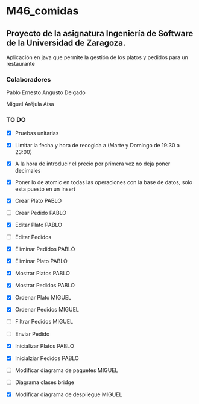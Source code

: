 # M46_comidas

 
## Proyecto de la asignatura Ingeniería de Software de la Universidad de Zaragoza. 
Aplicación en java que permite la gestión de los platos y pedidos para un restaurante

### Colaboradores
Pablo Ernesto Angusto Delgado

Miguel Aréjula Aísa

### TO DO
- [x] Pruebas unitarias
- [x] Limitar la fecha y hora de recogida a (Marte y Domingo de 19:30 a 23:00)
- [x] A la hora de introducir el precio por primera vez no deja poner decimales
- [x] Poner lo de atomic en todas las operaciones con la base de datos, solo esta puesto en un insert
- [X] Crear Plato PABLO
- [ ] Crear Pedido PABLO
- [X] Editar Plato PABLO
- [ ] Editar Pedidos 
- [X] Eliminar Pedidos PABLO
- [X] Eliminar Plato PABLO
- [X] Mostrar Platos PABLO
- [X] Mostrar Pedidos PABLO
- [x] Ordenar Plato MIGUEL
- [x] Ordenar Pedidos MIGUEL
- [ ] Filtrar Pedidos MIGUEL
- [ ] Enviar Pedido
- [X] Inicializar Platos PABLO
- [X] Inicialziar Pedidos PABLO
- [ ] Modificar diagrama de paquetes MIGUEL
- [ ] Diagrama clases bridge 
- [x] Modificar diagrama de despliegue MIGUEL

